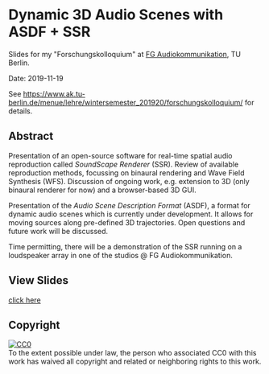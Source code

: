 Dynamic 3D Audio Scenes with ASDF + SSR
=======================================

Slides for my "Forschungskolloquium" at
[FG Audiokommunikation](https://www.ak.tu-berlin.de/), TU Berlin.

Date: 2019-11-19

See https://www.ak.tu-berlin.de/menue/lehre/wintersemester_201920/forschungskolloquium/ for details.

Abstract
--------

Presentation of an open-source software for real-time spatial audio reproduction
called *SoundScape Renderer* (SSR).
Review of available reproduction methods, focussing on binaural rendering and
Wave Field Synthesis (WFS).
Discussion of ongoing work, e.g. extension to 3D (only binaural renderer for now)
and a browser-based 3D GUI.

Presentation of the *Audio Scene Description Format* (ASDF), a format for
dynamic audio scenes which is currently under development.
It allows for moving sources along pre-defined 3D trajectories.
Open questions and future work will be discussed.

Time permitting, there will be a demonstration of the SSR running on a
loudspeaker array in one of the studios @ FG Audiokommunikation.

View Slides
-----------

[click here](https://nbviewer.jupyter.org/format/slides/github/mgeier/fk2019/blob/master/presentation.ipynb)

Copyright
---------

<p xmlns:dct="http://purl.org/dc/terms/">
  <a rel="license"
     href="http://creativecommons.org/publicdomain/zero/1.0/">
    <img src="http://i.creativecommons.org/p/zero/1.0/88x31.png" style="border-style: none;" alt="CC0" />
  </a>
  <br />
  To the extent possible under law,
  <span rel="dct:publisher" resource="[_:publisher]">the person who associated CC0</span>
  with this work has waived all copyright and related or neighboring
  rights to this work.
</p>
